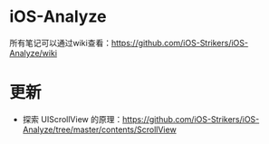 # iOS-Analyze

所有笔记可以通过wiki查看：<https://github.com/iOS-Strikers/iOS-Analyze/wiki>

# 更新

* 探索 UIScrollView 的原理：<https://github.com/iOS-Strikers/iOS-Analyze/tree/master/contents/ScrollView>

